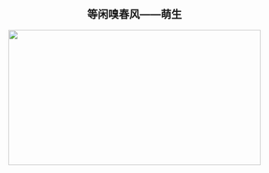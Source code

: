 <div align="center">
 <h2 align="center"> 等闲嗅春风——萌生 </h2>
</div>

<img align="center" height="270px" width="100%" src="https://images.pexels.com/photos/3328240/pexels-photo-3328240.jpeg?auto=compress&cs=tinysrgb&h=750&w=1260" />
